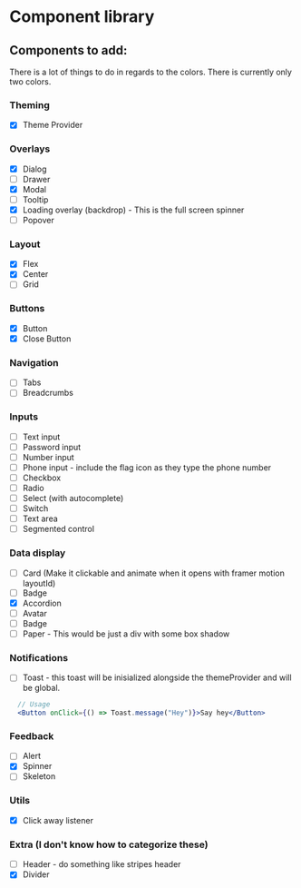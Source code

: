 # Component library

## Components to add:

There is a lot of things to do in regards to the colors. There is currently only two colors.

### Theming

- [x] Theme Provider

### Overlays

- [x] Dialog
- [ ] Drawer
- [x] Modal
- [ ] Tooltip
- [x] Loading overlay (backdrop) - This is the full screen spinner
- [ ] Popover

### Layout

- [x] Flex
- [x] Center
- [ ] Grid

### Buttons

- [x] Button
- [x] Close Button

### Navigation

- [ ] Tabs
- [ ] Breadcrumbs

### Inputs

- [ ] Text input
- [ ] Password input
- [ ] Number input
- [ ] Phone input - include the flag icon as they type the phone number
- [ ] Checkbox
- [ ] Radio
- [ ] Select (with autocomplete)
- [ ] Switch
- [ ] Text area
- [ ] Segmented control

### Data display

- [ ] Card (Make it clickable and animate when it opens with framer motion layoutId)
- [ ] Badge
- [x] Accordion
- [ ] Avatar
- [ ] Badge
- [ ] Paper - This would be just a div with some box shadow

### Notifications

- [ ] Toast - this toast will be inisialized alongside the themeProvider and will be global.

```jsx
  // Usage
  <Button onClick={() => Toast.message("Hey")}>Say hey</Button>
```

### Feedback

- [ ] Alert
- [x] Spinner
- [ ] Skeleton

### Utils

- [x] Click away listener

### Extra (I don't know how to categorize these)

- [ ] Header - do something like stripes header
- [x] Divider
